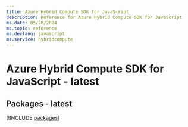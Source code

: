 ```yaml
---
title: Azure Hybrid Compute SDK for JavaScript
description: Reference for Azure Hybrid Compute SDK for JavaScript
ms.date: 05/28/2024
ms.topic: reference
ms.devlang: javascript
ms.service: hybridcompute
---
```

# Azure Hybrid Compute SDK for JavaScript - latest
## Packages - latest
[!INCLUDE [packages](hybrid-compute-index.md)]